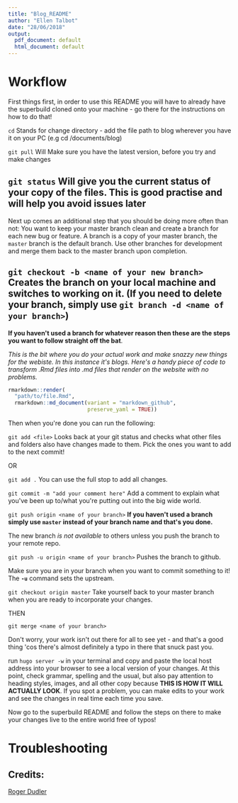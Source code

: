 ```yaml
---
title: "Blog_README"
author: "Ellen Talbot"
date: "28/06/2018"
output:
  pdf_document: default
  html_document: default
---
```


Workflow
========

First things first, in order to use this README you will have to already have the superbuild cloned onto your machine - go there for the instructions on how to do that!

`cd` Stands for change directory - add the file path to blog wherever you have it on your PC (e.g cd /documents/blog)

`git pull` Will Make sure you have the latest version, before you try and make changes

`git status` Will give you the current status of your copy of the files. This is good practise and will help you avoid issues later
--------------------------------------------------------------------------------------

Next up comes an additional step that you should be doing more often than not: You want to keep your master branch clean and create a branch for each new bug or feature. A branch is a copy of your master branch, the `master` branch is the default branch. Use other branches for development and merge them back to the master branch upon completion.

`git checkout -b <name of your new branch>` Creates the branch on your local machine and switches to working on it. (If you need to delete your branch, simply use `git branch -d <name of your branch>`)
-----------------------------------------------------------------------------------------------------------------------------------------------------------------------------------------------------

**If you haven't used a branch for whatever reason then these are the steps you want to follow straight off the bat**.

*This is the bit where you do your actual work and make snazzy new things for the webiste. In this instance it's blogs. Here's a handy piece of code to transform .Rmd files into .md files that render on the website with no problems.*

``` r
rmarkdown::render(
  "path/to/file.Rmd",
  rmarkdown::md_document(variant = "markdown_github",
                         preserve_yaml = TRUE))
```

Then when you're done you can run the following:

`git add <file>` Looks back at your git status and checks what other files and folders also have changes made to them. Pick the ones you want to add to the next commit!

OR

`git add .` You can use the full stop to add all changes.

`git commit -m "add your comment here"` Add a comment to explain what you've been up to/what you're putting out into the big wide world.

`git push origin <name of your branch>` **If you haven't used a branch simply use `master` instead of your branch name and that's you done.**

The new branch *is not available* to others unless you push the branch to your remote repo.

`git push -u origin <name of your branch>` Pushes the branch to github.

Make sure you are in your branch when you want to commit something to it! The **`-u`** command sets the upstream.

`git checkout origin master` Take yourself back to your master branch when you are ready to incorporate your changes.

THEN

`git merge <name of your branch>`

Don't worry, your work isn't out there for all to see yet - and that's a good thing 'cos there's almost definitely a typo in there that snuck past you.

run `hugo server -w` in your terminal and copy and paste the local host address into your browser to see a local version of your changes. At this point, check grammar, spelling and the usual, but also pay attention to heading styles, images, and all other copy because **THIS IS HOW IT WILL ACTUALLY LOOK**. If you spot a problem, you can make edits to your work and see the changes in real time each time you save.

Now go to the superbuild README and follow the steps on there to make your changes live to the entire world free of typos!

Troubleshooting
===============

Credits:
--------

[Roger Dudler](http://rogerdudler.github.io/git-guide/)
